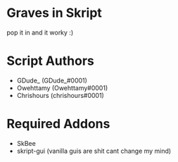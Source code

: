 
# Graves in Skript
   pop it in and it worky :)

# Script Authors
   - GDude_ (GDude_#0001)
   - Owehttamy (Owehttamy#0001)
   - Chrishours (chrishours#0001)
   
# Required Addons
   - SkBee
   - skript-gui (vanilla guis are shit cant change my mind)
   
